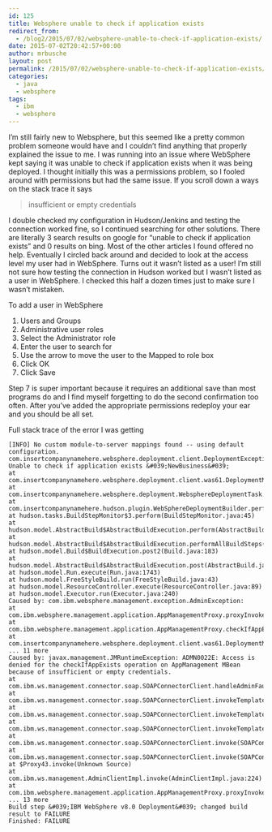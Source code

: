```yaml
---
id: 125
title: Websphere unable to check if application exists
redirect_from:
  - /blog2/2015/07/02/websphere-unable-to-check-if-application-exists/
date: 2015-07-02T20:42:57+00:00
author: mrbusche
layout: post
permalink: /2015/07/02/websphere-unable-to-check-if-application-exists/
categories:
  - java
  - websphere
tags:
  - ibm
  - websphere
---
```

I&#8217;m still fairly new to Websphere, but this seemed like a pretty common problem someone would have and I couldn&#8217;t find anything that properly explained the issue to me. I was running into an issue where WebSphere kept saying it was unable to check if application exists when it was being deployed. I thought initially this was a permissions problem, so I fooled around with permissions but had the same issue. If you scroll down a ways on the stack trace it says

> insufficient or empty credentials

I double checked my configuration in Hudson/Jenkins and testing the connection worked fine, so I continued searching for other solutions. There are literally 3 search results on google for &#8220;unable to check if application exists&#8221; and 0 results on bing. Most of the other articles I found offered no help. Eventually I circled back around and decided to look at the access level my user had in WebSphere. Turns out it wasn&#8217;t listed as a user! I&#8217;m still not sure how testing the connection in Hudson worked but I wasn&#8217;t listed as a user in WebSphere. I checked this half a dozen times just to make sure I wasn&#8217;t mistaken.

To add a user in WebSphere

  1. Users and Groups
  2. Administrative user roles
  3. Select the Administrator role
  4. Enter the user to search for
  5. Use the arrow to move the user to the Mapped to role box
  6. Click OK
  7. Click Save

Step 7 is super important because it requires an additional save than most programs do and I find myself forgetting to do the second confirmation too often. After you&#8217;ve added the appropriate permissions redeploy your ear and you should be all set.

Full stack trace of the error I was getting



    [INFO] No custom module-to-server mappings found -- using default configuration.
    com.insertcompanynamehere.websphere.deployment.client.DeploymentException: Unable to check if application exists &#039;NewBusiness&#039;
    at com.insertcompanynamehere.websphere.deployment.client.was61.DeploymentManager.applicationExists(DeploymentManager.java:265)
    at com.insertcompanynamehere.websphere.deployment.WebsphereDeploymentTask.execute(WebsphereDeploymentTask.java:59)
    at com.insertcompanynamehere.hudson.plugin.WebSphereDeploymentBuilder.perform(WebSphereDeploymentBuilder.java:194)
    at hudson.tasks.BuildStepMonitor$3.perform(BuildStepMonitor.java:45)
    at hudson.model.AbstractBuild$AbstractBuildExecution.perform(AbstractBuild.java:761)
    at hudson.model.AbstractBuild$AbstractBuildExecution.performAllBuildSteps(AbstractBuild.java:721)
    at hudson.model.Build$BuildExecution.post2(Build.java:183)
    at hudson.model.AbstractBuild$AbstractBuildExecution.post(AbstractBuild.java:670)
    at hudson.model.Run.execute(Run.java:1743)
    at hudson.model.FreeStyleBuild.run(FreeStyleBuild.java:43)
    at hudson.model.ResourceController.execute(ResourceController.java:89)
    at hudson.model.Executor.run(Executor.java:240)
    Caused by: com.ibm.websphere.management.exception.AdminException:
    at com.ibm.websphere.management.application.AppManagementProxy.proxyInvoke(AppManagementProxy.java:189)
    at com.ibm.websphere.management.application.AppManagementProxy.checkIfAppExists(AppManagementProxy.java:266)
    at com.insertcompanynamehere.websphere.deployment.client.was61.DeploymentManager.applicationExists(DeploymentManager.java:263)
    ... 11 more
    Caused by: javax.management.JMRuntimeException: ADMN0022E: Access is denied for the checkIfAppExists operation on AppManagement MBean because of insufficient or empty credentials.
    at com.ibm.ws.management.connector.soap.SOAPConnectorClient.handleAdminFault(SOAPConnectorClient.java:948)
    at com.ibm.ws.management.connector.soap.SOAPConnectorClient.invokeTemplateOnce(SOAPConnectorClient.java:916)
    at com.ibm.ws.management.connector.soap.SOAPConnectorClient.invokeTemplate(SOAPConnectorClient.java:682)
    at com.ibm.ws.management.connector.soap.SOAPConnectorClient.invokeTemplate(SOAPConnectorClient.java:672)
    at com.ibm.ws.management.connector.soap.SOAPConnectorClient.invoke(SOAPConnectorClient.java:658)
    at com.ibm.ws.management.connector.soap.SOAPConnectorClient.invoke(SOAPConnectorClient.java:480)
    at $Proxy43.invoke(Unknown Source)
    at com.ibm.ws.management.AdminClientImpl.invoke(AdminClientImpl.java:224)
    at com.ibm.websphere.management.application.AppManagementProxy.proxyInvoke(AppManagementProxy.java:183)
    ... 13 more
    Build step &#039;IBM WebSphere v8.0 Deployment&#039; changed build result to FAILURE
    Finished: FAILURE